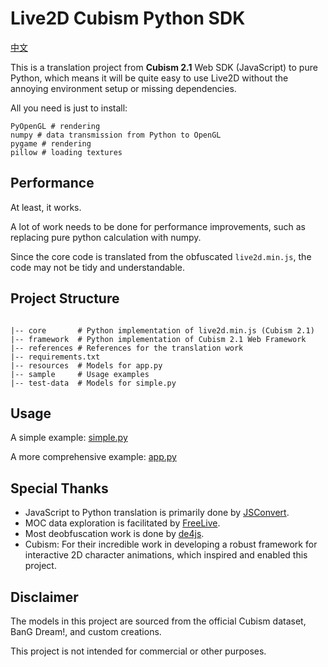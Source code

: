 # Live2D Cubism Python SDK

[中文](./README.cn.md)

This is a translation project from **Cubism 2.1** Web SDK (JavaScript) to pure Python, which means it will be quite easy to use Live2D without the annoying environment setup or missing dependencies. 

All you need is just to install:
```
PyOpenGL # rendering
numpy # data transmission from Python to OpenGL
pygame # rendering
pillow # loading textures
```

## Performance

At least, it works.  

A lot of work needs to be done for performance improvements, such as replacing pure python calculation with numpy.  

Since the core code is translated from the obfuscated `live2d.min.js`, the code may not be tidy and understandable. 

## Project Structure

```

|-- core       # Python implementation of live2d.min.js (Cubism 2.1)
|-- framework  # Python implementation of Cubism 2.1 Web Framework
|-- references # References for the translation work
|-- requirements.txt
|-- resources  # Models for app.py
|-- sample     # Usage examples
|-- test-data  # Models for simple.py
```
## Usage

A simple example: [simple.py](main/simple.py)

A more comprehensive example: [app.py](main/app.py)

## Special Thanks

- JavaScript to Python translation is primarily done by [JSConvert](https://github.com/JonBoynton/JSConvert).
- MOC data exploration is facilitated by [FreeLive](https://github.com/NiaBie/FreeLive).
- Most deobfuscation work is done by [de4js](https://github.com/lelinhtinh/de4js).
- Cubism: For their incredible work in developing a robust framework for interactive 2D character animations, which inspired and enabled this project.

## Disclaimer

The models in this project are sourced from the official Cubism dataset, BanG Dream!, and custom creations.

This project is not intended for commercial or other purposes.



